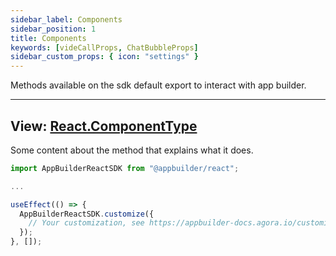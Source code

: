 ```yaml
---
sidebar_label: Components
sidebar_position: 1
title: Components
keywords: [videCallProps, ChatBubbleProps]
sidebar_custom_props: { icon: "settings" }
---
```


Methods available on the sdk default export to interact with app builder.

---

<method>

## View: [React.ComponentType](https://github.com/DefinitelyTyped/DefinitelyTyped/blob/207516039691b23e567fa585c9d1aa3970ec3404/types/react/v16/index.d.ts#L78)

Some content about the method that explains what it does.

```js
import AppBuilderReactSDK from "@appbuilder/react";

...

useEffect(() => {
  AppBuilderReactSDK.customize({
    // Your customization, see https://appbuilder-docs.agora.io/customization-api/api-reference/components-api
  });
}, []);
```

</method>


